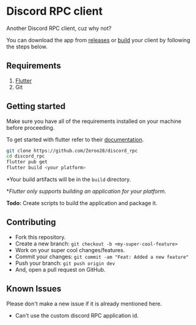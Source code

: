 # Discord RPC client

Another Discord RPC client, cuz why not?

You can download the app from [releases](https://github.com/Zeroo28/discord_rpc/releases/) or [build](#getting-started) your client by following the steps below.

## Requirements

1. [Flutter](https://docs.flutter.dev/get-started/install)
2. Git

## Getting started

Make sure you have all of the requirements installed on your machine before proceeding.

To get started with flutter refer to their [documentation](https://docs.flutter.dev/).

```sh
git clone https://github.com/Zeroo28/discord_rpc
cd discord_rpc
flutter pub get
flutter build <your platform>
```

*Your build artifacts will be in the `build` directory. 

*_Flutter only supports building an application for your platform._

**Todo:** Create scripts to build the application and package it.

## Contributing

-   Fork this repository.
-   Create a new branch: `git checkout -b <my-super-cool-feature>`
-   Work on your super cool changes/features.
-   Commit your changes: `git commit -am "Feat: Added a new feature"`
-   Push your branch: `git push origin dev`
-   And, open a pull request on GitHub.

## Known Issues

Please don't make a new issue if it is already mentioned here.

- Can't use the custom discord RPC application id.
